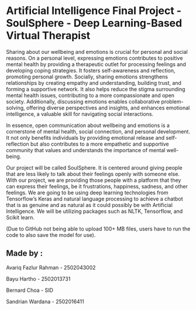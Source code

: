 # Artificial Intelligence Final Project - SoulSphere - Deep Learning-Based Virtual Therapist

Sharing about our wellbeing and emotions is crucial for personal and social reasons. On a personal level, expressing emotions contributes to positive mental health by providing a therapeutic outlet for processing feelings and developing coping strategies. It fosters self-awareness and reflection, promoting personal growth. Socially, sharing emotions strengthens relationships by creating empathy and understanding, building trust, and forming a supportive network. It also helps reduce the stigma surrounding mental health issues, contributing to a more compassionate and open society. Additionally, discussing emotions enables collaborative problem-solving, offering diverse perspectives and insights, and enhances emotional intelligence, a valuable skill for navigating social interactions.

In essence, open communication about wellbeing and emotions is a cornerstone of mental health, social connection, and personal development. It not only benefits individuals by providing emotional release and self-reflection but also contributes to a more empathetic and supportive community that values and understands the importance of mental well-being.

Our project will be called SoulSphere. It is centered around giving people that are less likely to talk about their feelings openly with someone else. With our project, we are providing those people with a platform that they can express their feelings, be it frustrations, happiness, sadness, and other feelings. We are going to be using deep learning technologies from Tensorflow’s Keras and natural language processing to achieve a chatbot that is as genuine and as natural as it could possibly be with Artificial Intelligence. We will be utilizing packages such as NLTK, Tensorflow, and Scikit learn.

(Due to GitHub not being able to upload 100+ MB files, users have to run the code to also save the model for use).

## Made by :

Avariq Fazlur Rahman - 2502043002

Bayu Hartho - 2502013731

Bernard Choa - SID

Sandrian Wardana - 2502016411
